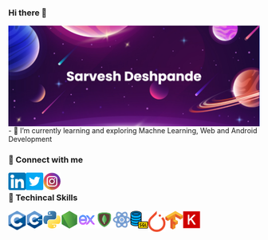 ### Hi there 👋

<!--
**SarveshD7/SarveshD7** is a ✨ _special_ ✨ repository because its `README.md` (this file) appears on your GitHub profile.

Here are some ideas to get you started:
-->
<img align="left" src="https://raw.githubusercontent.com/SarveshD7/SarveshD7/main/banner.png" alt="Sarvesh | Banner" />
<br>
- 🔭 I’m currently learning and exploring Machne Learning, Web and Android Development
<br>

### 🤝 Connect with me

<a href="https://www.linkedin.com/in/sarveshdeshpande/"><img align="left" src="https://raw.githubusercontent.com/SarveshD7/SarveshD7/main/linkedin.png" alt="Sarvesh | LinkedIn" width="35px"/></a>
<a href="https://twitter.com/sarv5703"><img align="left" src="https://raw.githubusercontent.com/SarveshD7/SarveshD7/main/twitter.png" alt="Sarvesh | Twitter" width="35px"/></a>
<a href="https://www.instagram.com/sarv_5703"><img align="left" src="https://raw.githubusercontent.com/SarveshD7/SarveshD7/main/instagram.png" alt="Sarvesh | Instagram" width="35px"/></a>
<br>

### 🤖 Techincal Skills

<img align="left" src="https://raw.githubusercontent.com/SarveshD7/SarveshD7/main/C_Programming_Language.png" alt="Sarvesh | C" width="35px"/>
<img align="left" src="https://raw.githubusercontent.com/SarveshD7/SarveshD7/main/c-.png" alt="Sarvesh | C++" width="35px"/>
<img align="left" src="https://raw.githubusercontent.com/SarveshD7/SarveshD7/main/python.png" alt="Sarvesh | Python" width="35px"/>
<img align="left" src="https://raw.githubusercontent.com/SarveshD7/SarveshD7/main/node-js.png" alt="Sarvesh | NodeJs" width="35px"/>
<img align="left" src="https://raw.githubusercontent.com/SarveshD7/SarveshD7/main/icons8-express-js-64.png" alt="Sarvesh | ExpressJs" width="35px"/>
<img align="left" src="https://raw.githubusercontent.com/SarveshD7/SarveshD7/main/icons8-mongodb-48.png" alt="Sarvesh | MongoDB" width="35px"/>
<img align="left" src="https://raw.githubusercontent.com/SarveshD7/SarveshD7/main/icons8-react-30.png" alt="Sarvesh | ReactJs" width="35px"/>
<img align="left" src="https://raw.githubusercontent.com/SarveshD7/SarveshD7/main/database.png" alt="Sarvesh | ReactJs" width="35px"/>
<img align="left" src="https://raw.githubusercontent.com/SarveshD7/SarveshD7/main/pytorch.png" alt="Sarvesh | Pytorch" width="35px"/>
<img align="left" src="https://raw.githubusercontent.com/SarveshD7/SarveshD7/main/tensorflow.png" alt="Sarvesh | Tensorflow" width="35px"/>
<img align="left" src="https://raw.githubusercontent.com/SarveshD7/SarveshD7/main/keras.png" alt="Sarvesh | Keras" width="35px"/>
